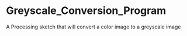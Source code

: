 # Greyscale_Conversion_Program
A Processing sketch that will convert a color image to a greyscale image
